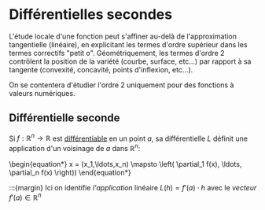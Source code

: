 # Différentielles secondes

L'étude locale d'une fonction peut s'affiner au-delà de l'approximation tangentielle (linéaire), en explicitant les termes d'ordre supérieur dans les termes correctifs "petit o". Géométriquement, les termes d'ordre 2 contrôlent la position de la variété (courbe, surface, etc...) par rapport à sa tangente (convexité, concavité, points d'inflexion, etc...).

On se contentera d'étudier l'ordre 2 uniquement pour des fonctions à valeurs numériques.

## Différentielle seconde

Si $f:\mathbb{R}^n \to \mathbb{R}$ est [différentiable](#def:diff) en un point $a$, sa différentielle $L$ définit une application d'un voisinage de $a$ dans $\mathbb{R}^n$:


\begin{equation*}
    x = (x_1,\ldots,x_n) \mapsto \left( \partial_1 f(x), \ldots, \partial_n f(x) \right))
\end{equation*}

:::{margin}
Ici on identifie *l'application* linéaire $L(h) = f'(a) \cdot h$ avec le *vecteur* $f'(a) \in \mathbb{R}^n$


